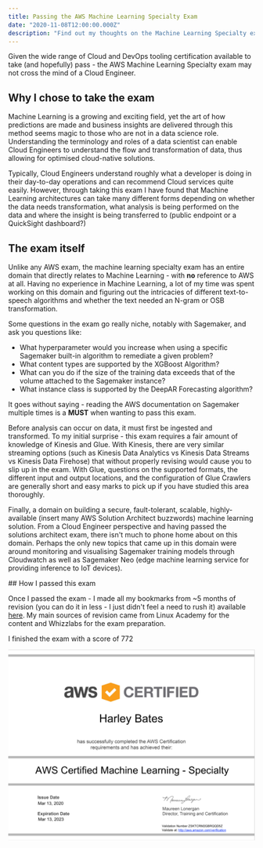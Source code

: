 ```yaml
---
title: Passing the AWS Machine Learning Specialty Exam
date: "2020-11-08T12:00:00.000Z"
description: "Find out my thoughts on the Machine Learning Specialty exam - and why I chose to take it"
---
```


Given the wide range of Cloud and DevOps tooling certification available to take (and hopefully) pass - the AWS Machine Learning Specialty exam may not cross the mind of a Cloud Engineer.

## Why I chose to take the exam

Machine Learning is a growing and exciting field, yet the art of how predictions are made and business insights are delivered through this method seems magic to those who are not in a data science role. Understanding the terminology and roles of a data scientist can enable Cloud Engineers to understand the flow and transformation of data, thus allowing for optimised cloud-native solutions.

Typically, Cloud Engineers understand roughly what a developer is doing in their day-to-day operations and can recommend Cloud services quite easily. However, through taking this exam I have found that Machine Learning architectures can take many different forms depending on whether the data needs transformation, what analysis is being performed on the data and where the insight is being transferred to (public endpoint or a QuickSight dashboard?) 


## The exam itself

Unlike any AWS exam, the machine learning specialty exam has an entire domain that directly relates to Machine Learning - with **no** reference to AWS at all. Having no experience in Machine Learning, a lot of my time was spent working on this domain and figuring out the intricacies of different text-to-speech algorithms and whether the text needed an N-gram or OSB transformation.

Some questions in the exam go really niche, notably with Sagemaker, and ask you questions like: 

* What hyperparameter would you increase when using a specific Sagemaker built-in algorithm to remediate a given problem?
* What content types are supported by the XGBoost Algorithm?
* What can you do if the size of the training data exceeds that of the volume attached to the Sagemaker instance?
* What instance class is supported by the DeepAR Forecasting algorithm?

It goes without saying - reading the AWS documentation on Sagemaker multiple times is a **MUST** when wanting to pass this exam. 

Before analysis can occur on data, it must first be ingested and transformed. To my initial surprise - this exam requires a fair amount of knowledge of Kinesis and Glue. With Kinesis, there are very similar streaming options (such as Kinesis Data Analytics vs Kinesis Data Streams vs Kinesis Data Firehose) that without properly revising would cause you to slip up in the exam. With Glue, questions on the supported formats, the different input and output locations, and the configuration of Glue Crawlers are generally short and easy marks to pick up if you have studied this area thoroughly. 

Finally, a domain on building a secure, fault-tolerant, scalable, highly-available (insert many AWS Solution Architect buzzwords) machine learning solution. From a Cloud Engineer perspective and having passed the solutions architect exam, there isn't much to phone home about on this domain. Perhaps the only new topics that came up in this domain were around monitoring and visualising Sagemaker training models through Cloudwatch as well as Sagemaker Neo (edge machine learning service for providing inference to IoT devices).  

## How I passed this exam

Once I passed the exam - I made all my bookmarks from ~5 months of revision (you can do it in less - I just didn't feel a need to rush it) available [here](https://gist.github.com/HarleyB123/9edbce4f9ab8d08911170801590f929a). My main sources of revision came from Linux Academy for the content and Whizzlabs for the exam preparation. 

I finished the exam with a score of 772 

![AWS Machine Learning Cert](./MachineLearningCert.png)
